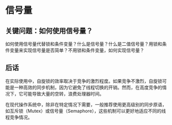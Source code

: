 # 信号量
## 关键问题：如何使用信号量？

如何使用信号量代替锁和条件变量？什么是信号量？什么是二值信号量？用锁和条件变量来实现信号量是否简单？不用锁和条件变量，如何实现信号量？
## 后话
在实际使用中，自旋锁的效率取决于竞争的激烈程度。如果竞争不激烈，自旋锁可能是一种高效的同步机制，因为它避免了线程切换的开销。然而，在高度竞争的情况下，它可能导致大量的空转，浪费处理器时间。

在现代操作系统中，除非在特定情况下需要，一般推荐使用更高级别的同步原语，如互斥锁（Mutex）或信号量（Semaphore），这些机制可以更好地适应不同的线程竞争情况。

